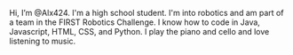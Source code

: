 Hi, I’m @Alx424.
I'm a high school student.
I'm into robotics and am part of a team in the FIRST Robotics Challenge.
I know how to code in Java, Javascript, HTML, CSS, and Python.
I play the piano and cello and love listening to music.
